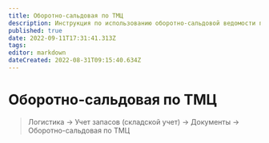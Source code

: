 ```yaml
---
title: Оборотно-сальдовая по ТМЦ
description: Инструкция по использованию оборотно-сальдовой ведомости по ТМЦ
published: true
date: 2022-09-11T17:31:41.313Z
tags: 
editor: markdown
dateCreated: 2022-08-31T09:15:40.634Z
---
```


# Оборотно-сальдовая по ТМЦ

>Логистика → Учет запасов (складской учет) → Документы → Оборотно-сальдовая по ТМЦ

